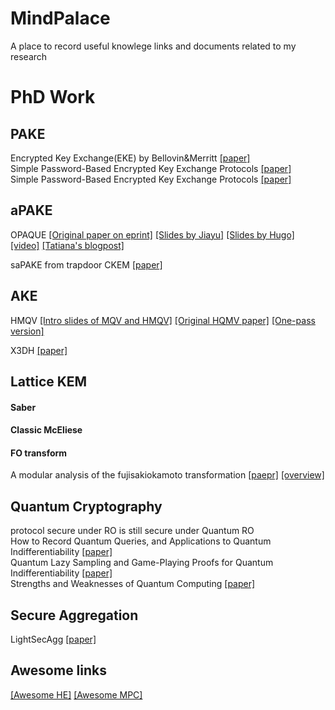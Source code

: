 # MindPalace
A place to record useful knowlege links and documents related to my research 

# PhD Work
## PAKE
Encrypted Key Exchange(EKE) by Bellovin&Merritt 
[[paper]](https://www.cs.columbia.edu/~smb/papers/neke.pdf)  
Simple Password-Based Encrypted Key   Exchange Protocols 
[[paper]](https://www.di.ens.fr/~mabdalla/papers/AbPo05a-letter.pdf)  
Simple Password-Based Encrypted Key Exchange Protocols 
[[paper]](https://eprint.iacr.org/2005/196.pdf)

## aPAKE
OPAQUE
[[Original paper on eprint]](https://eprint.iacr.org/2018/163.pdf)
[[Slides by Jiayu]](https://eurocrypt.iacr.org/2018/Slides/Thursday/TrackA/02-03.pdf)
[[Slides by Hugo]](https://rwc.iacr.org/2019/slides/opaque-rwc19-posted.pdf)
[[video]](https://www.youtube.com/watch?v=LivwMvoEEKM)
[[Tatiana's blogpost]](https://blog.cloudflare.com/opaque-oblivious-passwords/)    


saPAKE from trapdoor CKEM
[[paper]](https://eprint.iacr.org/2019/647.pdf)

## AKE
HMQV
[[Intro slides of MQV and HMQV]](https://www.aumasson.jp/data/talks/mqv_ic67.pdf)
[[Original HQMV paper]](https://eprint.iacr.org/2005/176.pdf)
[[One-pass version]](https://eprint.iacr.org/2010/638.pdf)

X3DH
[[paper]](https://signal.org/docs/specifications/x3dh/)

## Lattice KEM
#### Saber
#### Classic McEliese


#### FO transform
A modular analysis of the fujisakiokamoto transformation
[[paepr]](https://eprint.iacr.org/2017/604.pdf)
[[overview]](https://courses.cs.ut.ee/MTAT.07.022/2018_fall/uploads/Main/reelika-report-f18-19.pdf)

## Quantum Cryptography
protocol secure under RO is still secure under Quantum RO   
How to Record Quantum Queries, and Applications to Quantum Indifferentiability
[[paper]](https://eprint.iacr.org/2018/276.pdf)  
Quantum Lazy Sampling and Game-Playing Proofs for Quantum Indifferentiability
[[paper]](https://eprint.iacr.org/2019/428.pdf)  
Strengths and Weaknesses of Quantum Computing
[[paper]](https://arxiv.org/pdf/quant-ph/9701001.pdf)  


## Secure Aggregation
LightSecAgg
[[paper]](https://arxiv.org/pdf/2109.14236.pdf)




## Awesome links
[[Awesome HE]](https://github.com/jonaschn/awesome-he)
[[Awesome MPC]](https://github.com/rdragos/awesome-mpc)